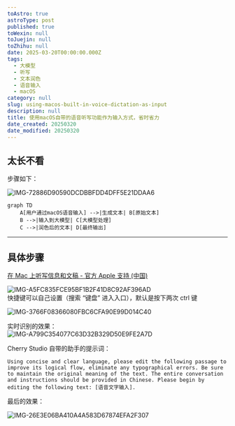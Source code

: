 ```yaml
---
toAstro: true
astroType: post
published: true
toWexin: null
toJuejin: null
toZhihu: null
date: 2025-03-20T00:00:00.000Z
tags:
  - 大模型
  - 听写
  - 文本润色
  - 语音输入
  - macOS
category: null
slug: using-macos-built-in-voice-dictation-as-input
description: null
title: 使用macOS自带的语音听写功能作为输入方式，省时省力
date_created: 20250320
date_modified: 20250320
---
```


## 太长不看

步骤如下：  

![IMG-72886D90590DCDBBFDD4DFF5E21DDAA6](<https://s2.loli.net/2025/03/20/crg9yGiLflh8n2E.png>)

``` mermaid
graph TD
    A[用户通过macOS语音输入] -->|生成文本| B[原始文本]
    B -->|输入到大模型| C[大模型处理]
    C -->|润色后的文本| D[最终输出]
```

---  

## 具体步骤

[在 Mac 上听写信息和文稿 - 官方 Apple 支持 (中国)](<https://support.apple.com/zh-cn/guide/mac-help/mh40584/mac>)

![IMG-A5FC835FCE95BF1B2F41D8C92AF396AD](<https://s2.loli.net/2025/03/20/ymDUw1KhikvsJ7o.png>)  
快捷键可以自己设置（搜索 “键盘” 进入入口），默认是按下两次 ctrl 键

![IMG-3766F08366080FBC6CFA90E99D014C40](<https://s2.loli.net/2025/03/20/zVnpcX6gdSFyKfI.png>)

实时识别的效果：  
![IMG-A799C354077C63D32B329D50E9FE2A7D](<https://s2.loli.net/2025/03/20/k9D3a7W8MNCEXmA.gif>)  

Cherry Studio 自带的助手的提示词：  

``` plaintext
Using concise and clear language, please edit the following passage to improve its logical flow, eliminate any typographical errors. Be sure to maintain the original meaning of the text. The entire conversation and instructions should be provided in Chinese. Please begin by editing the following text: [语音文字输入].
```

最后的效果：

![IMG-26E3E06BA410A4A583D67874EFA2F307](<https://s2.loli.net/2025/03/20/YfNprhouvmqGgwB.png>)  
